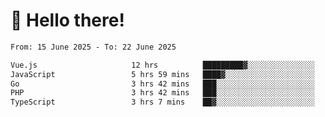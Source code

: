 # 👋 Hello there!

<!--START_SECTION:waka-->

```txt
From: 15 June 2025 - To: 22 June 2025

Vue.js                     12 hrs          █████████▓░░░░░░░░░░░░░░░   38.68 %
JavaScript                 5 hrs 59 mins   ████▓░░░░░░░░░░░░░░░░░░░░   19.32 %
Go                         3 hrs 42 mins   ███░░░░░░░░░░░░░░░░░░░░░░   11.95 %
PHP                        3 hrs 42 mins   ███░░░░░░░░░░░░░░░░░░░░░░   11.95 %
TypeScript                 3 hrs 7 mins    ██▓░░░░░░░░░░░░░░░░░░░░░░   10.07 %
```

<!--END_SECTION:waka-->
